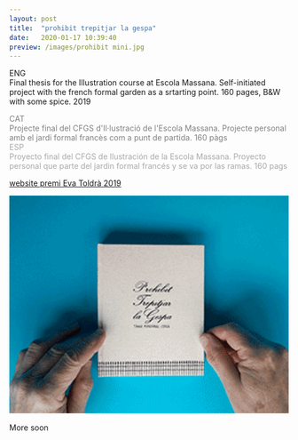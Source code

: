 ```yaml
---
layout: post
title:  "prohibit trepitjar la gespa"
date:   2020-01-17 10:39:40
preview: /images/prohibit mini.jpg
---
```


ENG<br>
Final thesis for the Illustration course at Escola Massana. Self-initiated project with the french formal garden as a srtarting point. 160 pages, B&W with some spice. 2019<br>

<font color="#808080">
CAT<br>
Projecte final del CFGS d'Il·lustració de l'Escola Massana. Projecte personal amb el jardi formal francès com a punt de partida. 160 pàgs</font><br>

<font color="#A9A9A9">
ESP<br>
Proyecto final del CFGS de Ilustración de la Escola Massana. Proyecto personal que parte del jardin formal francés y se va por las ramas. 160 pags</font><br>

<a href="http://evatoldra.cat/tania-manzanal/">website premi Eva Toldrà 2019</a>

<img src="/images/prohibit.gif" alt="drawing" width="600px">


More soon
